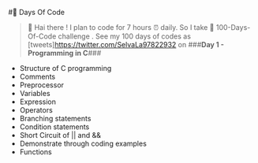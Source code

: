 #💯 Days Of Code
>👋 Hai there ! 
>I plan to code for 7 hours ⏰ daily.
>So I take 💯 100-Days-Of-Code challenge .
>See my 100 days of codes as [tweets]https://twitter.com/SelvaLa97822932 on <i class="fab fa-twitter"></i> 
###**Day 1 - Programming in C**###
- Structure of C programming
- Comments
- Preprocessor
- Variables
- Expression
- Operators
- Branching statements
- Condition statements
- Short Circuit of || and &&
- Demonstrate through coding examples 
- Functions
